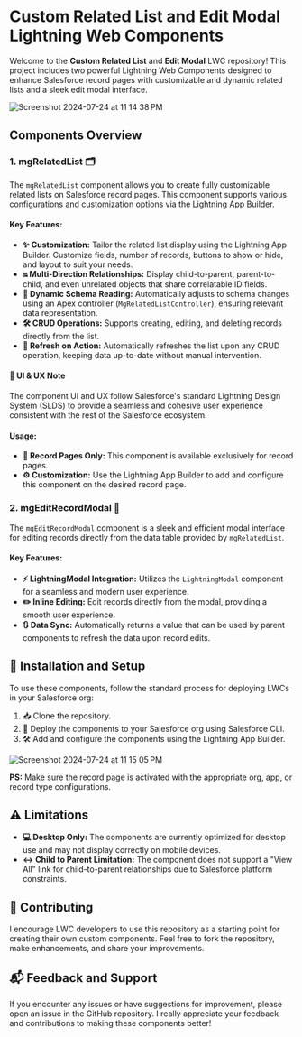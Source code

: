 # Custom Related List and Edit Modal Lightning Web Components 

Welcome to the **Custom Related List** and **Edit Modal** LWC repository! This project includes two powerful Lightning Web Components designed to enhance Salesforce record pages with customizable and dynamic related lists and a sleek edit modal interface. 

![Screenshot 2024-07-24 at 11 14 38 PM](https://github.com/user-attachments/assets/b940263f-02aa-468a-9b4e-2b15c20408e0)

## Components Overview

### 1. mgRelatedList 🗂️

The `mgRelatedList` component allows you to create fully customizable related lists on Salesforce record pages. This component supports various configurations and customization options via the Lightning App Builder.

#### Key Features:
- **✨ Customization:** Tailor the related list display using the Lightning App Builder. Customize fields, number of records, buttons to show or hide, and layout to suit your needs.
- **🔛 Multi-Direction Relationships:** Display child-to-parent, parent-to-child, and even unrelated objects that share correlatable ID fields.
- **🌟 Dynamic Schema Reading:** Automatically adjusts to schema changes using an Apex controller (`MgRelatedListController`), ensuring relevant data representation.
- **🛠️ CRUD Operations:** Supports creating, editing, and deleting records directly from the list.
- **🔄 Refresh on Action:** Automatically refreshes the list upon any CRUD operation, keeping data up-to-date without manual intervention.

#### 🎨 UI & UX Note
The component UI and UX follow Salesforce's standard Lightning Design System (SLDS) to provide a seamless and cohesive user experience consistent with the rest of the Salesforce ecosystem.

#### Usage:
- **📄 Record Pages Only:** This component is available exclusively for record pages.
- **⚙️ Customization:** Use the Lightning App Builder to add and configure this component on the desired record page.

### 2. mgEditRecordModal 📝

The `mgEditRecordModal` component is a sleek and efficient modal interface for editing records directly from the data table provided by `mgRelatedList`.

#### Key Features:
- **⚡ LightningModal Integration:** Utilizes the `LightningModal` component for a seamless and modern user experience.
- **✏️ Inline Editing:** Edit records directly from the modal, providing a smooth user experience.
- **🔃 Data Sync:** Automatically returns a value that can be used by parent components to refresh the data upon record edits.

## 🚀 Installation and Setup

To use these components, follow the standard process for deploying LWCs in your Salesforce org:

1. 📥 Clone the repository.
2. 🚀 Deploy the components to your Salesforce org using Salesforce CLI.
3. 🛠️ Add and configure the components using the Lightning App Builder.

![Screenshot 2024-07-24 at 11 15 05 PM](https://github.com/user-attachments/assets/edc12fcf-20ff-4408-a025-31ae076eef2a)

**PS:** Make sure the record page is activated with the appropriate org, app, or record type configurations.

## ⚠️ Limitations

- **💻 Desktop Only:** The components are currently optimized for desktop use and may not display correctly on mobile devices.
- **↔️ Child to Parent Limitation:** The component does not support a "View All" link for child-to-parent relationships due to Salesforce platform constraints.

## 🤝 Contributing

I encourage LWC developers to use this repository as a starting point for creating their own custom components. Feel free to fork the repository, make enhancements, and share your improvements.

## 📬 Feedback and Support

If you encounter any issues or have suggestions for improvement, please open an issue in the GitHub repository. I really appreciate your feedback and contributions to making these components better!